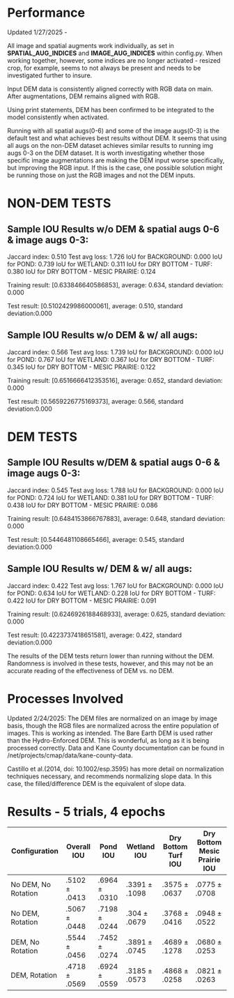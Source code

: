 # Performance
Updated 1/27/2025 -

All image and spatial augments work individually, as set in **SPATIAL_AUG_INDICES** and **IMAGE_AUG_INDICES** within config.py. When working together, however, some indices are no longer activated - resized crop, for example, seems to not always be present and needs to be investigated further to insure.

Input DEM data is consistently aligned correctly with RGB data on main. After augmentations, DEM remains aligned with RGB.

Using print statements, DEM has been confirmed to be integrated to the model consistently when activated.

Running with all spatial augs(0-6) and some of the image augs(0-3) is the default test and what achieves best results without DEM. It seems that using all augs on the non-DEM dataset achieves similar results to running img augs 0-3 on the DEM dataset. It is worth investigating whether those specific image augmentations are making the DEM input worse specifically, but improving the RGB input. If this is the case, one possible solution might be running those on just the RGB images and not the DEM inputs.

# NON-DEM TESTS
## Sample IOU Results w/o DEM & spatial augs 0-6 & image augs 0-3:
Jaccard index: 0.510
Test avg loss: 1.726
IoU for BACKGROUND: 0.000
IoU for POND: 0.739
IoU for WETLAND: 0.311
IoU for DRY BOTTOM - TURF: 0.380
IoU for DRY BOTTOM - MESIC PRAIRIE: 0.124

Training result: [0.633846640586853],
average: 0.634, standard deviation: 0.000

Test result: [0.5102429986000061],
average: 0.510, standard deviation:0.000

## Sample IOU Results w/o DEM & w/ all augs:
Jaccard index: 0.566
Test avg loss: 1.739
IoU for BACKGROUND: 0.000
IoU for POND: 0.767
IoU for WETLAND: 0.367
IoU for DRY BOTTOM - TURF: 0.345
IoU for DRY BOTTOM - MESIC PRAIRIE: 0.122

Training result: [0.6516666412353516],
average: 0.652, standard deviation: 0.000

Test result: [0.5659226775169373],
average: 0.566, standard deviation:0.000

# DEM TESTS
## Sample IOU Results w/DEM & spatial augs 0-6 & image augs 0-3:
Jaccard index: 0.545
Test avg loss: 1.788
IoU for BACKGROUND: 0.000
IoU for POND: 0.724
IoU for WETLAND: 0.381
IoU for DRY BOTTOM - TURF: 0.438
IoU for DRY BOTTOM - MESIC PRAIRIE: 0.086

Training result: [0.6484153866767883],
average: 0.648, standard deviation: 0.000

Test result: [0.5446481108665466],
average: 0.545, standard deviation:0.000

## Sample IOU Results w/ DEM & w/ all augs:
Jaccard index: 0.422
Test avg loss: 1.767
IoU for BACKGROUND: 0.000
IoU for POND: 0.634
IoU for WETLAND: 0.228
IoU for DRY BOTTOM - TURF: 0.422
IoU for DRY BOTTOM - MESIC PRAIRIE: 0.091

Training result: [0.6246926188468933],
average: 0.625, standard deviation: 0.000

Test result: [0.4223737418651581],
average: 0.422, standard deviation:0.000


The results of the DEM tests return lower than running without the DEM. Randomness is involved in these tests, however, and this may not be an accurate reading of the effectiveness of DEM vs. no DEM.

# Processes Involved
Updated 2/24/2025:
The DEM files are normalized on an image by image basis, though the RGB files are normalized across the entire population of images. This is working as intended. The Bare Earth DEM is used rather than the Hydro-Enforced DEM. This is wonderful, as long as it is being processed correctly. Data and Kane County documentation can be found in /net/projects/cmap/data/kane-county-data.

Castillo et al.(2014, doi: 10.1002/esp.3595) has more detail on normalization techniques necessary, and recommends normalizing slope data. In this case, the filled/difference DEM is the equivalent of slope data.

# Results - 5 trials, 4 epochs


| Configuration       | Overall IOU  | Pond IOU | Wetland IOU | Dry Bottom Turf IOU | Dry Bottom Mesic Prairie IOU |
|---------------------|------------------|------------------|------------------|----------------------|-----------------------------|
| No DEM, No Rotation  | .5102 ± .0413 | .6964 ± .0310 | .3391 ± .1098 | .3575 ± .0637 | .0775 ± .0708 |
| No DEM, Rotation    | .5067 ± .0448 | .7198 ± .0244 | .304 ± .0679 | .3768 ± .0416 | .0948 ± .0522 |
| DEM, No Rotation    | .5544 ± .0456 | .7452 ± .0274 | .3891 ± .0745 | .4689 ± .1278 | .0680 ± .0253 |
| DEM, Rotation      | .4718 ± .0569 | .6924 ± .0559 | .3185 ± .0573 | .4868 ± .0258 | .0821 ± .0263 |

